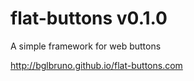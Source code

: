 flat-buttons v0.1.0
============

A simple framework for web buttons

http://bglbruno.github.io/flat-buttons.com
